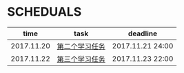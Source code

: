 # SCHEDUALS
| time | task | deadline|
| :--: | :--: | :--:  |
|2017.11.20|[第二个学习任务](171120_2nd.md)|2017.11.21 24:00|
|2017.11.22|[第三个学习任务](171122_3rd.md)|2017.11.23 22:00|
